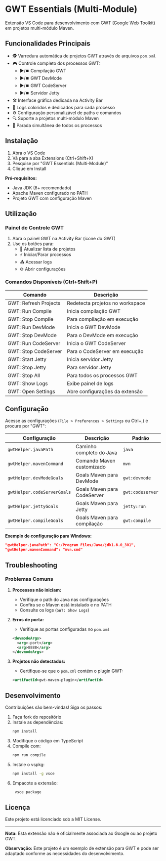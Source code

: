 # GWT Essentials (Multi-Module)


Extensão VS Code para desenvolvimento com GWT (Google Web Toolkit) em projetos multi-módulo Maven.

## Funcionalidades Principais

- 🕵️ Varredura automática de projetos GWT através de arquivos `pom.xml`
- 🎮 Controle completo dos processos GWT:
  - ▶️/⏹️ Compilação GWT
  - ▶️/⏹️ GWT DevMode
  - ▶️/⏹️ GWT CodeServer
  - ▶️/⏹️ Servidor Jetty
- 🛠️ Interface gráfica dedicada na Activity Bar
- 📝 Logs coloridos e dedicados para cada processo
- ⚙️ Configuração personalizável de paths e comandos
- 🔍 Suporte a projetos multi-módulo Maven
- 🚨 Parada simultânea de todos os processos

## Instalação

1. Abra o VS Code
2. Vá para a aba Extensions (Ctrl+Shift+X)
3. Pesquise por "GWT Essentials (Multi-Module)"
4. Clique em Install

**Pré-requisitos:**
- Java JDK (8+ recomendado)
- Apache Maven configurado no PATH
- Projeto GWT com configuração Maven

## Utilização

### Painel de Controle GWT
1. Abra o painel GWT na Activity Bar (ícone do GWT)
2. Use os botões para:
   - 🔄 Atualizar lista de projetos
   - ⚡ Iniciar/Parar processos
   - 📤 Acessar logs
   - ⚙️ Abrir configurações

### Comandos Disponíveis (Ctrl+Shift+P)
| Comando                | Descrição                          |
|------------------------|-----------------------------------|
| GWT: Refresh Projects  | Redetecta projetos no workspace   |
| GWT: Run Compile       | Inicia compilação GWT             |
| GWT: Stop Compile      | Para compilação em execução       |
| GWT: Run DevMode       | Inicia o GWT DevMode              |
| GWT: Stop DevMode      | Para o DevMode em execução        |
| GWT: Run CodeServer    | Inicia o GWT CodeServer           |
| GWT: Stop CodeServer   | Para o CodeServer em execução     |
| GWT: Start Jetty       | Inicia servidor Jetty             |
| GWT: Stop Jetty        | Para servidor Jetty               |
| GWT: Stop All          | Para todos os processos GWT       |
| GWT: Show Logs         | Exibe painel de logs              |
| GWT: Open Settings     | Abre configurações da extensão    |

## Configuração

Acesse as configurações (`File > Preferences > Settings` ou Ctrl+,) e procure por "GWT":

| Configuração                  | Descrição                                | Padrão           |
|-------------------------------|----------------------------------------|------------------|
| `gwtHelper.javaPath`          | Caminho completo do Java               | `java`           |
| `gwtHelper.mavenCommand`      | Comando Maven customizado              | `mvn`            |
| `gwtHelper.devModeGoals`      | Goals Maven para DevMode               | `gwt:devmode`    |
| `gwtHelper.codeServerGoals`   | Goals Maven para CodeServer            | `gwt:codeserver` |
| `gwtHelper.jettyGoals`        | Goals Maven para Jetty                 | `jetty:run`      |
| `gwtHelper.compileGoals`      | Goals Maven para compilação            | `gwt:compile`    |

**Exemplo de configuração para Windows:**
```json
"gwtHelper.javaPath": "C:/Program Files/Java/jdk1.8.0_301",
"gwtHelper.mavenCommand": "mvn.cmd"
```

## Troubleshooting

### Problemas Comuns
1. **Processos não iniciam:**
   - Verifique o path do Java nas configurações
   - Confira se o Maven está instalado e no PATH
   - Consulte os logs (`GWT: Show Logs`)

2. **Erros de porta:**
   - Verifique as portas configuradas no `pom.xml`
   ```xml
   <devmodeArgs>
     <arg>-port</arg>
     <arg>8888</arg>
   </devmodeArgs>
   ```

3. **Projetos não detectados:**
   - Certifique-se que o `pom.xml` contém o plugin GWT:
   ```xml
   <artifactId>gwt-maven-plugin</artifactId>
   ```

## Desenvolvimento

Contribuições são bem-vindas! Siga os passos:

1. Faça fork do repositório
2. Instale as dependências:
   ```bash
   npm install
   ```
3. Modifique o código em TypeScript
4. Compile com:
   ```bash
   npm run compile
   ```
5. Instale o vspkg:
   ```bash
   npm install -g vsce
   ```
6. Empacote a extensão:
   ```bash
    vsce package
    ```
## Licença

Este projeto está licenciado sob a MIT License.

---

**Nota:** Esta extensão não é oficialmente associada ao Google ou ao projeto GWT.

**Observação:** Este projeto é um exemplo de extensão para GWT e pode ser adaptado conforme as necessidades do desenvolvimento.
```

